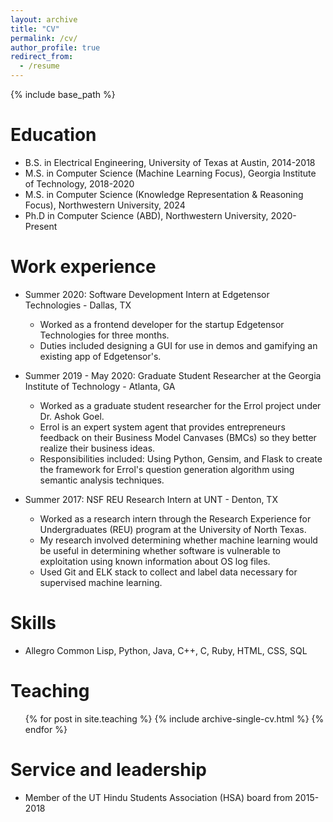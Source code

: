 ```yaml
---
layout: archive
title: "CV"
permalink: /cv/
author_profile: true
redirect_from:
  - /resume
---
```


{% include base_path %}

Education
======
* B.S. in Electrical Engineering, University of Texas at Austin, 2014-2018
* M.S. in Computer Science (Machine Learning Focus), Georgia Institute of Technology, 2018-2020
* M.S. in Computer Science (Knowledge Representation & Reasoning Focus), Northwestern University, 2024
* Ph.D in Computer Science (ABD), Northwestern University, 2020-Present

Work experience
======
* Summer 2020: Software Development Intern at Edgetensor Technologies - Dallas, TX
  * Worked as a frontend developer for the startup Edgetensor Technologies for three months.
  * Duties included designing a GUI for use in demos and gamifying an existing app of Edgetensor's.

* Summer 2019 - May 2020: Graduate Student Researcher at the Georgia Institute of Technology - Atlanta, GA
  * Worked as a graduate student researcher for the Errol project under Dr. Ashok Goel.
  * Errol is an expert system agent that provides entrepreneurs feedback on their Business Model Canvases (BMCs) so they better realize their business ideas.
  * Responsibilities included: Using Python, Gensim, and Flask to create the framework for Errol's question generation algorithm using semantic analysis techniques.

* Summer 2017: NSF REU Research Intern at UNT - Denton, TX
  * Worked as a research intern through the Research Experience for Undergraduates (REU) program at the University of North Texas.
  * My research involved determining whether machine learning would be useful in determining whether software is vulnerable to exploitation using known information about OS log files.
  * Used Git and ELK stack to collect and label data necessary for supervised machine learning.

Skills
======
* Allegro Common Lisp, Python, Java, C++, C, Ruby, HTML, CSS, SQL

Teaching
======
  <ul>{% for post in site.teaching %}
    {% include archive-single-cv.html %}
  {% endfor %}</ul>

Service and leadership
======
* Member of the UT Hindu Students Association (HSA) board from 2015-2018
